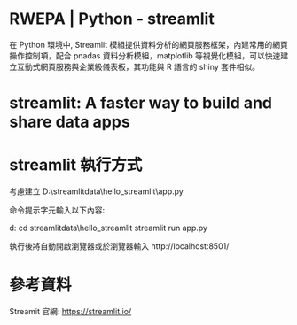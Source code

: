 # RWEPA | Python - streamlit

在 Python 環境中, Streamlit 模組提供資料分析的網頁服務框架，內建常用的網頁操作控制項，配合 pnadas 資料分析模組，matplotlib 等視覺化模組，可以快速建立互動式網頁服務與企業級儀表板，其功能與 R 語言的 shiny 套件相似。

# streamlit: A faster way to build and share data apps

# streamlit 執行方式

考慮建立 D:\streamlitdata\hello_streamlit\app.py

命令提示字元輸入以下內容:

d:
cd streamlitdata\hello_streamlit
streamlit run app.py

執行後將自動開啟瀏覽器或於瀏覽器輸入 http://localhost:8501/

# 參考資料
Streamit 官網: https://streamlit.io/
